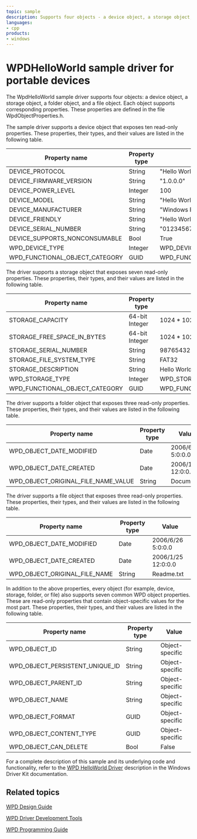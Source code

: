 ```yaml
---
topic: sample
description: Supports four objects - a device object, a storage object, a folder object, and a file object.
languages:
- cpp
products:
- windows
---
```


<!---
    name: WPD Hello World Sample
    platform: UMDF1
    language: cpp
    category: WPD
    description: Supports four objects: a device object, a storage object, a folder object, and a file object.
    samplefwlink: http://go.microsoft.com/fwlink/p/?LinkId=618008
--->

# WPDHelloWorld sample driver for portable devices

The WpdHelloWorld sample driver supports four objects: a device object, a storage object, a folder object, and a file object. Each object supports corresponding properties. These properties are defined in the file WpdObjectProperties.h.

The sample driver supports a device object that exposes ten read-only properties. These properties, their types, and their values are listed in the following table.

Property name | Property type | Value
--------------|---------------|------
DEVICE_PROTOCOL | String | "Hello World Protocol ver 1.00"
DEVICE_FIRMWARE_VERSION | String | "1.0.0.0"
DEVICE_POWER_LEVEL | Integer | 100
DEVICE_MODEL | String | "Hello World!"
DEVICE_MANUFACTURER | String | "Windows Portable Devices Group"
DEVICE_FRIENDLY | String | "Hello World!"
DEVICE_SERIAL_NUMBER | String | "01234567890123-45676890123456"
DEVICE_SUPPORTS_NONCONSUMABLE | Bool | True
WPD_DEVICE_TYPE | Integer | WPD_DEVICE_TYPE_GENERIC
WPD_FUNCTIONAL_OBJECT_CATEGORY | GUID | WPD_FUNCTIONAL_CATEGORY_STORAGE

The driver supports a storage object that exposes seven read-only properties. These properties, their types, and their values are listed in the following table.

Property name | Property type | Value
--------------|---------------|------
STORAGE_CAPACITY | 64-bit Integer | 1024 * 1024  
STORAGE_FREE_SPACE_IN_BYTES | 64-bit Integer | 1024 * 1024
STORAGE_SERIAL_NUMBER | String | 98765432109876-54321098765432  
STORAGE_FILE_SYSTEM_TYPE | String | FAT32  
STORAGE_DESCRIPTION | String | Hello World! Memory Storage System  
WPD_STORAGE_TYPE | Integer | WPD_STORAGE_TYPE_FIXED_ROM
WPD_FUNCTIONAL_OBJECT_CATEGORY | GUID | WPD_FUNCTIONAL_CATEGORY_STORAGE

The driver supports a folder object that exposes three read-only properties. These properties, their types, and their values are listed in the following table.

Property name | Property type | Value
--------------|---------------|------
WPD_OBJECT_DATE_MODIFIED | Date | 2006/6/26 5:0:0.0
WPD_OBJECT_DATE_CREATED | Date | 2006/1/25 12:0:0.0
WPD_OBJECT_ORIGINAL_FILE_NAME_VALUE | String | Documents  

The driver supports a file object that exposes three read-only properties. These properties, their types, and their values are listed in the following table.

Property name | Property type | Value
--------------|---------------|------
WPD_OBJECT_DATE_MODIFIED | Date | 2006/6/26 5:0:0.0
WPD_OBJECT_DATE_CREATED | Date | 2006/1/25 12:0:0.0  
WPD_OBJECT_ORIGINAL_FILE_NAME | String | Readme.txt

In addition to the above properties, every object (for example, device, storage, folder, or file) also supports seven common WPD object properties. These are read-only properties that contain object-specific values for the most part. These properties, their types, and their values are listed in the following table.

Property name | Property type | Value
--------------|---------------|------
WPD_OBJECT_ID | String | Object-specific  
WPD_OBJECT_PERSISTENT_UNIQUE_ID | String | Object-specific
WPD_OBJECT_PARENT_ID | String | Object-specific  
WPD_OBJECT_NAME | String | Object-specific  
WPD_OBJECT_FORMAT | GUID | Object-specific  
WPD_OBJECT_CONTENT_TYPE | GUID | Object-specific
WPD_OBJECT_CAN_DELETE | Bool | False

For a complete description of this sample and its underlying code and functionality, refer to the [WPD HelloWorld Driver](http://msdn.microsoft.com/en-us/library/windows/hardware/) description in the Windows Driver Kit documentation.

## Related topics

[WPD Design Guide](http://msdn.microsoft.com/en-us/library/windows/hardware/ff597864)

[WPD Driver Development Tools](http://msdn.microsoft.com/en-us/library/windows/hardware/ff597568)

[WPD Programming Guide](https://msdn.microsoft.com/en-us/library/windows/hardware/ff597898)
